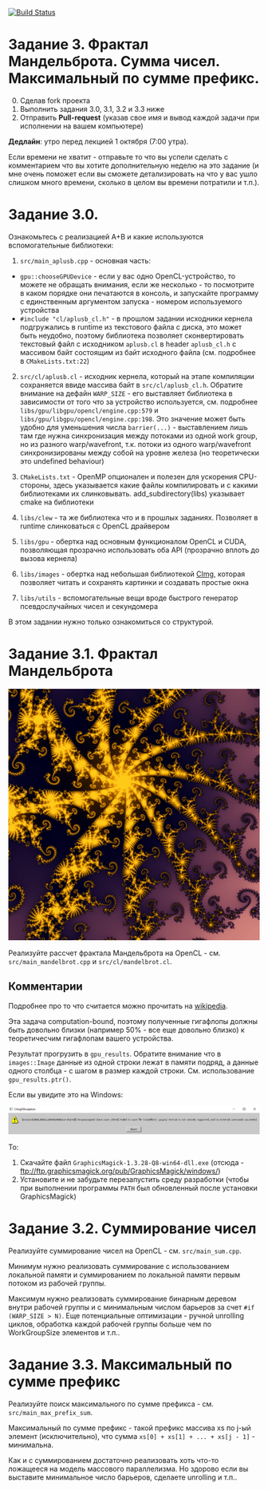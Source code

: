 [![Build Status](https://travis-ci.com/GPGPUCourse2018/Tasks.svg?branch=task3)](https://travis-ci.com/GPGPUCourse2018/Tasks)

Задание 3. Фрактал Мандельброта. Сумма чисел. Максимальный по сумме префикс.
=========

0. Сделав fork проекта
1. Выполнить задания 3.0, 3.1, 3.2 и 3.3 ниже
2. Отправить **Pull-request** (указав свое имя и вывод каждой задачи при исполнении на вашем компьютере)

**Дедлайн**: утро перед лекцией 1 октября (7:00 утра).

Если времени не хватит - отправьте то что вы успели сделать с комментарием что вы хотите дополнительную неделю на это задание
(и мне очень поможет если вы сможете детализировать на что у вас ушло слишком много времени, сколько в целом вы времени потратили и т.п.).

Задание 3.0.
=========

Ознакомьтесь с реализацией A+B и какие используются вспомогательные библиотеки:

1. ```src/main_aplusb.cpp``` - основная часть:

 - ```gpu::chooseGPUDevice``` - если у вас одно OpenCL-устройство, то можете не обращать внимания, если же несколько - то посмотрите в каком порядке они печатаются в консоль, и запускайте программу с единственным аргументом запуска - номером используемого устройства
 - ```#include "cl/aplusb_cl.h"``` - в прошлом задании исходники кернела подгружались в runtime из текстового файла с диска, это может быть неудобно, поэтому библиотека позволяет сконвертировать текстовый файл с исходником ```aplusb.cl``` в header ```aplusb_cl.h``` с массивом байт состоящим из байт исходного файла (см. подробнее в ```CMakeLists.txt:22```)

2. ```src/cl/aplusb.cl``` - исходник кернела, который на этапе компиляции сохраняется ввиде массива байт в ```src/cl/aplusb_cl.h```. Обратите внимание на дефайн ```WARP_SIZE``` - его выставляет библиотека в зависимости от того что за устройство используется, см. подробнее ```libs/gpu/libgpu/opencl/engine.cpp:579``` и ```libs/gpu/libgpu/opencl/engine.cpp:198```. Это значение может быть удобно для уменьшения числа ```barrier(...)``` - выставлением лишь там где нужна синхронизация между потоками из одной work group, но из разного warp/wavefront, т.к. потоки из одного warp/wavefront синхронизированы между собой на уровне железа (но теоретически это undefined behaviour)

3. ```CMakeLists.txt``` - OpenMP опционален и полезен для ускорения CPU-стороны, здесь указывается какие файлы компилировать и с какими библиотеками их слинковывать. add_subdirectory(libs) указывает cmake на библиотеки

4. ```libs/clew``` - та же библиотека что и в прошлых заданиях. Позволяет в runtime слинковаться с OpenCL драйвером

5. ```libs/gpu``` - обертка над основным функционалом OpenCL и CUDA, позволяющая прозрачно использовать оба API (прозрачно вплоть до вызова кернела)

6. ```libs/images``` - обертка над небольшая библиотекой [CImg](http://cimg.eu/), которая позволяет читать и сохранять картинки и создавать простые окна

7. ```libs/utils``` - вспомогательные вещи вроде быстрого генератор псевдослучайных чисел и секундомера

В этом задании нужно только ознакомиться со структурой.

Задание 3.1. Фрактал Мандельброта
=========

![Mandelbrot](/.figures/mandelbrot.png?raw=true)

Реализуйте рассчет фрактала Мандельброта на OpenCL - см. ```src/main_mandelbrot.cpp``` и ```src/cl/mandelbrot.cl```.

Комментарии
-----------

Подробнее про то что считается можно прочитать на [wikipedia](https://en.wikipedia.org/wiki/Mandelbrot_set#Escape_time_algorithm).

Эта задача computation-bound, поэтому полученные гигафлопы должны быть довольно близки (например 50% - все еще довольно близко) к теоретичесчим гигафлопам вашего устройства.

Результат прогрузить в ```gpu_results```. Обратите внимание что в ```images::Image``` данные из одной строки лежат в памяти подряд, а данные одного столбца - с шагом в размер каждой строки. См. использование ```gpu_results.ptr()```.

Если вы увидите это на Windows:

![CImg fail on Windows](/.figures/cimg_windows_fail.png)

То:
1. Скачайте файл ```GraphicsMagick-1.3.28-Q8-win64-dll.exe``` (отсюда - ftp://ftp.graphicsmagick.org/pub/GraphicsMagick/windows/)
2. Установите и не забудьте перезапустить среду разработки (чтобы при выполнении программы ```PATH``` был обновленный после установки GraphicsMagick)

Задание 3.2. Суммирование чисел
==============

Реализуйте суммирование чисел на OpenCL - см. ```src/main_sum.cpp```.

Минимум нужно реализовать суммирование с использованием локальной памяти и суммированием по локальной памяти первым потоком из рабочей группы.

Максимум нужно реализовать суммирование бинарным деревом внутри рабочей группы и с минимальным числом барьеров за счет ```#if (WARP_SIZE > N)```. Еще потенциальные оптимизации - ручной unrolling циклов, обработка каждой рабочей группы больше чем по WorkGroupSize элементов и т.п..

Задание 3.3. Максимальный по сумме префикс
===============

Реализуйте поиск максимального по сумме префикса - см. ```src/main_max_prefix_sum```.

Максимальный по сумме префикс - такой префикс массива xs по j-ый элемент (исключительно), что сумма ```xs[0] + xs[1] + ... + xs[j - 1]``` - минимальна.

Как и с суммированием достаточно реализовать хоть что-то ложащееся на модель массового параллелизма. Но здорово если вы выставите минимальное число барьеров, сделаете unrolling и т.п..
